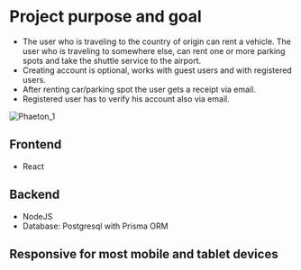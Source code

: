 # Project purpose and goal
- The user who is traveling to the country of origin can rent a vehicle. The user who is traveling to somewhere else, can rent one or more parking spots and take the shuttle service to the airport.
- Creating account is optional, works with guest users and with registered users.
- After renting car/parking spot the user gets  a receipt via email.
- Registered user has to verify his account also via email.

![Phaeton_1](https://github.com/Purplefingerex/phaeton/assets/128136788/855c12bd-0352-40d8-bb89-5c5e9bd3ab77)

## Frontend
- React
## Backend
- NodeJS
- Database: Postgresql with Prisma ORM
## Responsive for most mobile and tablet devices
